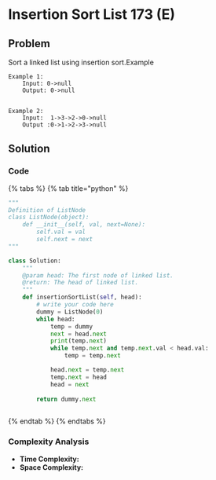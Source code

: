 # Insertion Sort List 173 \(E\)

## Problem

Sort a linked list using insertion sort.Example

```text
Example 1:
	Input: 0->null
	Output: 0->null


Example 2:
	Input:  1->3->2->0->null
	Output :0->1->2->3->null
```

## Solution 

### Code

{% tabs %}
{% tab title="python" %}
```python
"""
Definition of ListNode
class ListNode(object):
    def __init__(self, val, next=None):
        self.val = val
        self.next = next
"""

class Solution:
    """
    @param head: The first node of linked list.
    @return: The head of linked list.
    """
    def insertionSortList(self, head):
        # write your code here
        dummy = ListNode(0)
        while head:
            temp = dummy
            next = head.next
            print(temp.next)
            while temp.next and temp.next.val < head.val:
                temp = temp.next

            head.next = temp.next
            temp.next = head
            head = next
        
        return dummy.next
        

```
{% endtab %}
{% endtabs %}

### Complexity Analysis

* **Time Complexity:**
* **Space Complexity:**

